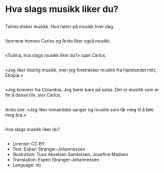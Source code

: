 # Hva slags musikk liker du?

##
Tulima elsker musikk. Hun hører på musikk hver dag.

##
Vennene hennes Carlos og Anita liker også musikk.

##
«Tulima, hva slags musikk liker du?» spør Carlos.

##
«Jeg liker Vestlig musikk, men jeg foretrekker musikk fra hjemlandet mitt, Etiopia.»

##
«Jeg kommer fra Columbia. Jeg hører bare på salsa. Det er musikk som er fin å danse til», sier Carlos.

##
Anita sier: «Jeg liker romantiske sanger og musikk som får meg til å føle meg bra.»

##
Hva slags musikk liker du?

##
* License: CC BY
* Text: Espen Stranger-Johannessen
* Illustration: Tuva Akselsen Sandersen, Josefine Madsen
* Translation: Espen Stranger-Johannessen
* Language: nb
